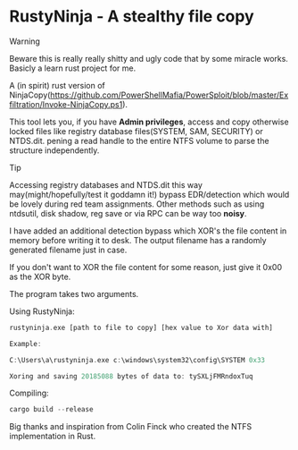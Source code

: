 # RustyNinja - A stealthy file copy
>[!WARNING]
>Beware this is really really shitty and ugly code that by some miracle works. Basicly a learn rust project for me.

A (in spirit) rust version of NinjaCopy(https://github.com/PowerShellMafia/PowerSploit/blob/master/Exfiltration/Invoke-NinjaCopy.ps1).

This tool lets you, if you have **Admin privileges**, access and copy otherwise locked files like registry database files(SYSTEM, SAM, SECURITY) or NTDS.dit. 
pening a read handle to the entire NTFS volume to parse the structure independently. 

>[!TIP]
>Accessing registry databases and NTDS.dit this way may(might/hopefully/test it goddamn it!) bypass EDR/detection which would be lovely during red team assignments. Other methods such as using ntdsutil, disk shadow, reg save or via RPC can be way too **noisy**.


I have added an additional detection bypass which XOR's the file content in memory before writing it to desk. The output filename has a randomly generated filename just in case. 

If you don't want to XOR the file content for some reason, just give it 0x00 as the XOR byte.

The program takes two arguments.

Using RustyNinja:
~~~rust
rustyninja.exe [path to file to copy] [hex value to Xor data with]

Example: 

C:\Users\a\rustyninja.exe c:\windows\system32\config\SYSTEM 0x33

Xoring and saving 20185088 bytes of data to: tySXLjFMRndoxTuq
~~~

Compiling:
~~~rust
cargo build --release
~~~

Big thanks and inspiration from Colin Finck who created the NTFS implementation in Rust.
